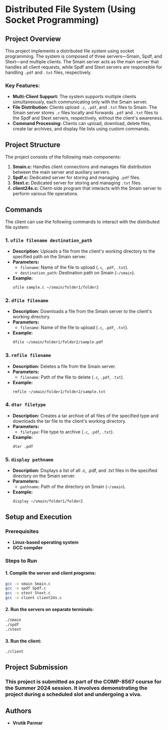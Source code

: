 # Distributed File System (Using Socket Programming)

## Project Overview

This project implements a distributed file system using socket programming. The system is composed of three servers—Smain, Spdf, and Stext—and multiple clients. The Smain server acts as the main server that handles all client requests, while Spdf and Stext servers are responsible for handling `.pdf` and `.txt` files, respectively.

### Key Features:

- **Multi-Client Support:** The system supports multiple clients simultaneously, each communicating only with the Smain server.
- **File Distribution:** Clients upload `.c`, `.pdf`, and `.txt` files to Smain. The Smain server stores `.c` files locally and forwards `.pdf` and `.txt` files to the Spdf and Stext servers, respectively, without the client's awareness.
- **Command Processing:** Clients can upload, download, delete files, create tar archives, and display file lists using custom commands.

## Project Structure

The project consists of the following main components:

1. **Smain.c:** Handles client connections and manages file distribution between the main server and auxiliary servers.
2. **Spdf.c:** Dedicated server for storing and managing `.pdf` files.
3. **Stext.c:** Dedicated server for storing and managing `.txt` files.
4. **client24s.c:** Client-side program that interacts with the Smain server to perform various file operations.

## Commands

The client can use the following commands to interact with the distributed file system:

### 1. `ufile filename destination_path`

- **Description:** Uploads a file from the client's working directory to the specified path on the Smain server.
- **Parameters:**
  - `filename`: Name of the file to upload (`.c`, `.pdf`, `.txt`).
  - `destination_path`: Destination path on Smain (`~/smain`).
- **Example:**
  ```bash
  ufile sample.c ~/smain/folder1/folder2
  ```

### 2. `dfile filename`

- **Description:** Downloads a file from the Smain server to the client's working directory.
- **Parameters:**
  - `filename`: Name of the file to upload (`.c`, `.pdf`, `.txt`).
- **Example:**
  ```bash
  dfile ~/smain/folder1/folder2/sample.pdf
  ```

### 3. `rmfile filename`

- **Description:** Deletes a file from the Smain server.
- **Parameters:**
  - `filename`: Path of the file to delete (`.c`, `.pdf`, `.txt`).
- **Example:**
  ```bash
  rmfile ~/smain/folder1/folder2/sample.txt
  ```

### 4. `dtar filetype`

- **Description:** Creates a tar archive of all files of the specified type and downloads the tar file to the client's working directory.
- **Parameters:**
  - `filetype`: File type to archive (`.c`, `.pdf`, `.txt`).
- **Example:**
  ```bash
  dtar .pdf
  ```

### 5. `display pathname`

- **Description:** Displays a list of all .c, .pdf, and .txt files in the specified directory on the Smain server.
- **Parameters:**
  - `pathname`: Path of the directory on Smain (`~/smain`).
- **Example:**
  ```bash
  display ~/smain/folder1/folder2
  ```

## Setup and Execution

### Prerequisites

- **Linux-based operating system**
- **GCC compiler**

### Steps to Run

#### 1. Compile the server and client programs:

```bash
gcc -o smain Smain.c
gcc -o spdf Spdf.c
gcc -o stext Stext.c
gcc -o client client24s.c
```

#### 2. Run the servers on separate terminals:

```bash
./smain
./spdf
./stext
```

#### 3. Run the client:

```bash
./client
```

## Project Submission

### This project is submitted as part of the COMP-8567 course for the Summer 2024 session. It involves demonstrating the project during a scheduled slot and undergoing a viva.

## Authors

- **Vrutik Parmar**
